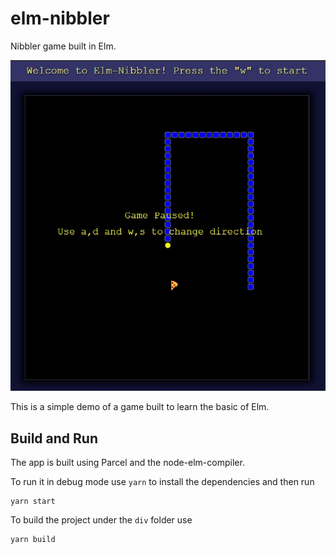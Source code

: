 # elm-nibbler

Nibbler game built in Elm.

![Nibbler](game.jpg "Nibbler in Elm")

This is a simple demo of a game built to learn the basic of Elm.

## Build and Run

The app is built using Parcel and the node-elm-compiler.

To run it in debug mode use `yarn` to install the dependencies and
then run

    yarn start

To build the project under the `div` folder use

    yarn build



